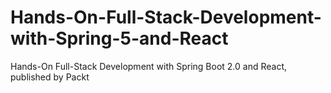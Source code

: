 # Hands-On-Full-Stack-Development-with-Spring-5-and-React
Hands-On Full-Stack Development with Spring Boot 2.0 and React, published by Packt
